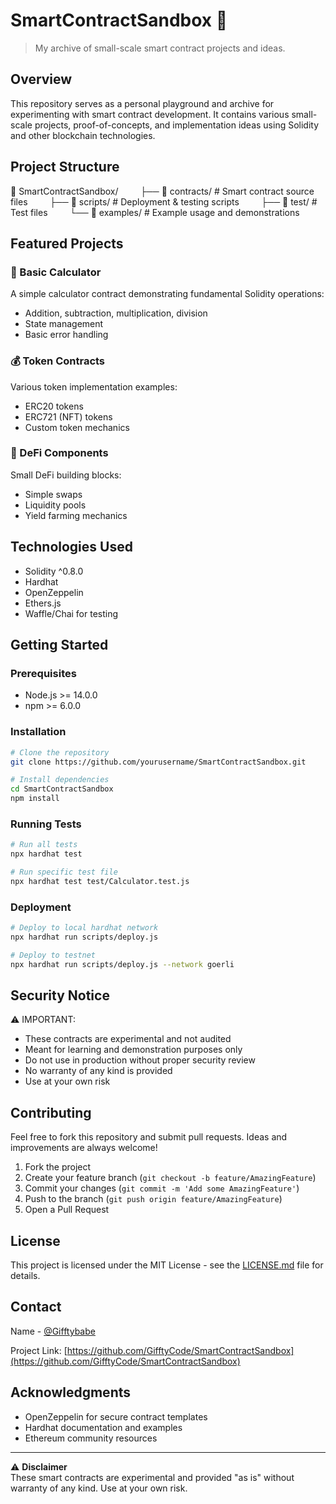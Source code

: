 # SmartContractSandbox 🔮
> My archive of small-scale smart contract projects and ideas.

## Overview
This repository serves as a personal playground and archive for experimenting with smart contract development. It contains various small-scale projects, proof-of-concepts, and implementation ideas using Solidity and other blockchain technologies.

## Project Structure


📁 SmartContractSandbox/
&nbsp;
&nbsp;
&nbsp;
&nbsp;
├── 📁 contracts/           # Smart contract source files
&nbsp;
&nbsp;
&nbsp;
&nbsp;
├── 📁 scripts/            # Deployment & testing scripts
&nbsp;
&nbsp;
&nbsp;
&nbsp;
├── 📁 test/              # Test files
&nbsp;
&nbsp;
&nbsp;
&nbsp;
└── 📁 examples/          # Example usage and demonstrations

## Featured Projects

### 🧮 Basic Calculator
A simple calculator contract demonstrating fundamental Solidity operations:
- Addition, subtraction, multiplication, division
- State management
- Basic error handling

### 💰 Token Contracts
Various token implementation examples:
- ERC20 tokens
- ERC721 (NFT) tokens
- Custom token mechanics

### 🔄 DeFi Components
Small DeFi building blocks:
- Simple swaps
- Liquidity pools
- Yield farming mechanics

## Technologies Used
- Solidity ^0.8.0
- Hardhat
- OpenZeppelin
- Ethers.js
- Waffle/Chai for testing

## Getting Started

### Prerequisites
- Node.js >= 14.0.0
- npm >= 6.0.0

### Installation
```bash
# Clone the repository
git clone https://github.com/yourusername/SmartContractSandbox.git

# Install dependencies
cd SmartContractSandbox
npm install
```

### Running Tests
```bash
# Run all tests
npx hardhat test

# Run specific test file
npx hardhat test test/Calculator.test.js
```

### Deployment
```bash
# Deploy to local hardhat network
npx hardhat run scripts/deploy.js

# Deploy to testnet
npx hardhat run scripts/deploy.js --network goerli
```

## Security Notice
⚠️ IMPORTANT:
- These contracts are experimental and not audited
- Meant for learning and demonstration purposes only
- Do not use in production without proper security review
- No warranty of any kind is provided
- Use at your own risk

## Contributing
Feel free to fork this repository and submit pull requests. Ideas and improvements are always welcome!

1. Fork the project
2. Create your feature branch (`git checkout -b feature/AmazingFeature`)
3. Commit your changes (`git commit -m 'Add some AmazingFeature'`)
4. Push to the branch (`git push origin feature/AmazingFeature`)
5. Open a Pull Request

## License
This project is licensed under the MIT License - see the [LICENSE.md](LICENSE.md) file for details.

## Contact
 Name - [@Gifftybabe](https://twitter.com/Gifftybabe)

Project Link: [https://github.com/GifftyCode/SmartContractSandbox](https://github.com/GifftyCode/SmartContractSandbox)

## Acknowledgments
- OpenZeppelin for secure contract templates
- Hardhat documentation and examples
- Ethereum community resources

---
⚠️ **Disclaimer**  
These smart contracts are experimental and provided "as is" without warranty of any kind. Use at your own risk.